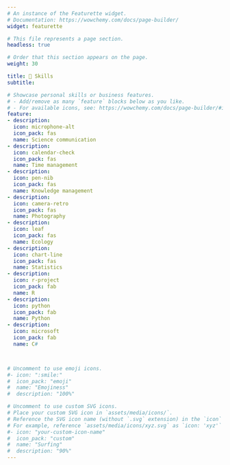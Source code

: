 ```yaml
---
# An instance of the Featurette widget.
# Documentation: https://wowchemy.com/docs/page-builder/
widget: featurette

# This file represents a page section.
headless: true

# Order that this section appears on the page.
weight: 30

title: 🎯 Skills
subtitle:

# Showcase personal skills or business features.
# - Add/remove as many `feature` blocks below as you like.
# - For available icons, see: https://wowchemy.com/docs/page-builder/#icons
feature:
- description: 
  icon: microphone-alt
  icon_pack: fas
  name: Science communication
- description: 
  icon: calendar-check
  icon_pack: fas
  name: Time management
- description: 
  icon: pen-nib
  icon_pack: fas
  name: Knowledge management
- description: 
  icon: camera-retro
  icon_pack: fas
  name: Photography
- description: 
  icon: leaf
  icon_pack: fas
  name: Ecology
- description: 
  icon: chart-line
  icon_pack: fas
  name: Statistics
- description: 
  icon: r-project
  icon_pack: fab
  name: R
- description: 
  icon: python
  icon_pack: fab
  name: Python
- description: 
  icon: microsoft
  icon_pack: fab
  name: C#



# Uncomment to use emoji icons.
#- icon: ":smile:"
#  icon_pack: "emoji"
#  name: "Emojiness"
#  description: "100%"  

# Uncomment to use custom SVG icons.
# Place your custom SVG icon in `assets/media/icons/`.
# Reference the SVG icon name (without `.svg` extension) in the `icon` field.
# For example, reference `assets/media/icons/xyz.svg` as `icon: 'xyz'`
#- icon: "your-custom-icon-name"
#  icon_pack: "custom"
#  name: "Surfing"
#  description: "90%"
---
```

